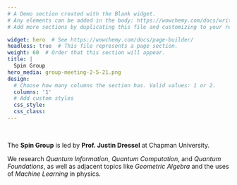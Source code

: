 ```yaml
---
# A Demo section created with the Blank widget.
# Any elements can be added in the body: https://wowchemy.com/docs/writing-markdown-latex/
# Add more sections by duplicating this file and customizing to your requirements.

widget: hero  # See https://wowchemy.com/docs/page-builder/
headless: true  # This file represents a page section.
weight: 60  # Order that this section will appear.
title: |
  Spin Group
hero_media: group-meeting-2-5-21.png
design:
  # Choose how many columns the section has. Valid values: 1 or 2.
  columns: '1'
  # Add custom styles
  css_style:
  css_class:
---
```


<br>

The **Spin Group** is led by **Prof. Justin Dressel** at Chapman University.

We research *Quantum Information*, *Quantum Computation*, and *Quantum Foundations*, as well as adjacent topics like *Geometric Algebra* and the uses of *Machine Learning* in physics.
